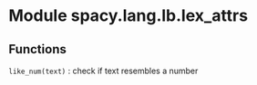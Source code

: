 Module spacy.lang.lb.lex_attrs
==============================

Functions
---------

    
`like_num(text)`
:   check if text resembles a number